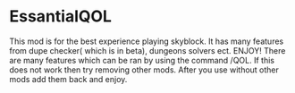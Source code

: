 # EssantialQOL
This mod is for the best experience playing skyblock. It has many features from dupe checker( which is in beta), dungeons solvers ect. ENJOY!
There are many features which can be ran by using the command /QOL. If this does not work then try removing other mods. After you use without other mods add them back and enjoy.
